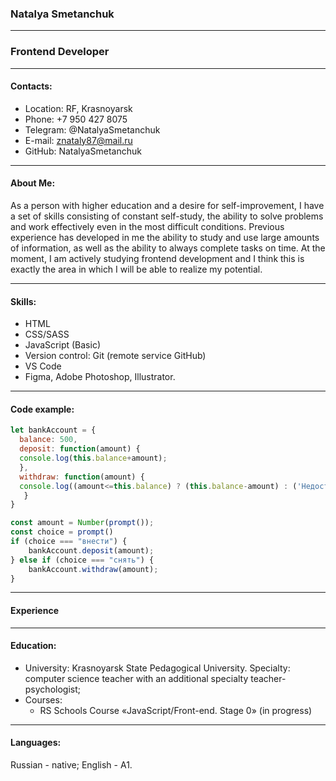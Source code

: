 ### Natalya Smetanchuk
____________
### Frontend Developer
____________
#### Contacts:
+ Location: RF, Krasnoyarsk
+ Phone: +7 950 427 8075
+ Telegram: @NatalyaSmetanchuk
+ E-mail: znataly87@mail.ru
+ GitHub: NatalyaSmetanchuk
_____________
#### About Me:
As a person with higher education and a desire for self-improvement, I have a set of skills consisting of constant self-study, the ability to solve problems and work effectively even in the most difficult conditions.
Previous experience has developed in me the ability to study and use large amounts of information, as well as the ability to always complete tasks on time.
At the moment, I am actively studying frontend development and I think this is exactly the area in which I will be able to realize my potential.
___________
#### Skills:

+ HTML
+ CSS/SASS
+ JavaScript (Basic)
+ Version control: Git (remote service GitHub)
+ VS Code
+ Figma, Adobe Photoshop, Illustrator.
 _______
#### Code example:

```javascript
let bankAccount = {
  balance: 500,
  deposit: function(amount) {
  console.log(this.balance+amount);
  },
  withdraw: function(amount) {
  console.log((amount<=this.balance) ? (this.balance-amount) : ('Недостаточно средств на счете'))
   }
}

const amount = Number(prompt());
const choice = prompt()
if (choice === "внести") {
    bankAccount.deposit(amount);
} else if (choice === "снять") {
    bankAccount.withdraw(amount);
}
```
***
#### Experience

***
#### Education:
+ University: Krasnoyarsk State Pedagogical University. Specialty: computer science teacher with an additional specialty teacher-psychologist;
+ Courses: 
   + RS Schools Course «JavaScript/Front-end. Stage 0» (in progress)
****
#### Languages:

Russian - native;
English - A1.

